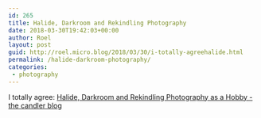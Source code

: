 ```yaml
---
id: 265
title: Halide, Darkroom and Rekindling Photography
date: 2018-03-30T19:42:03+00:00
author: Roel
layout: post
guid: http://roel.micro.blog/2018/03/30/i-totally-agreehalide.html
permalink: /halide-darkroom-photography/
categories:
 - photography
---
```

I totally agree:
[Halide, Darkroom and Rekindling Photography as a Hobby - the candler blog](http://www.candlerblog.com/2018/03/30/iphone-photography/)
